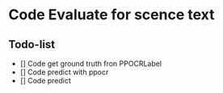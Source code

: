 # Code Evaluate for scence text
## Todo-list
- [] Code get ground truth fron PPOCRLabel
- [] Code predict with ppocr
- [] Code predict